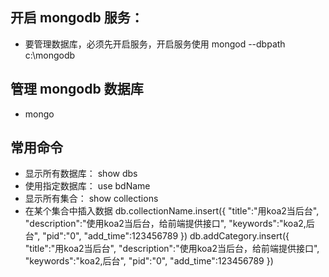 ## 开启 mongodb 服务：
- 要管理数据库，必须先开启服务，开启服务使用 mongod --dbpath c:\mongodb

## 管理 mongodb 数据库
- mongo


## 常用命令
- 显示所有数据库：
show dbs
- 使用指定数据库：
use bdName
- 显示所有集合：
show collections
- 在某个集合中插入数据
db.collectionName.insert({
    "title":"用koa2当后台",
    "description":"使用koa2当后台，给前端提供接口",
    "keywords":"koa2,后台",
    "pid":"0",
    "add_time":123456789
})
db.addCategory.insert({
    "title":"用koa2当后台",
    "description":"使用koa2当后台，给前端提供接口",
    "keywords":"koa2,后台",
    "pid":"0",
    "add_time":123456789
})


